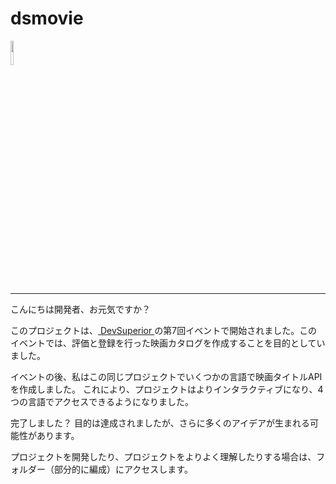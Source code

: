 # dsmovie


<div align="left">
<img  width="10%" src="https://flagicons.lipis.dev/flags/4x3/jp.svg" /></td>
</div>

<hr/>

こんにちは開発者、お元気ですか？


このプロジェクトは、<a href="https://devsuperior.com.br"> DevSuperior </a>の第7回イベントで開始されました。このイベントでは、評価と登録を行った映画カタログを作成することを目的としていました。

イベントの後、私はこの同じプロジェクトでいくつかの言語で映画タイトルAPIを作成しました。 これにより、プロジェクトはよりインタラクティブになり、4つの言語でアクセスできるようになりました。

完了しました？ 目的は達成されましたが、さらに多くのアイデアが生まれる可能性があります。


プロジェクトを開発したり、プロジェクトをよりよく理解したりする場合は、フォルダー（部分的に編成）にアクセスします。

<br/>

